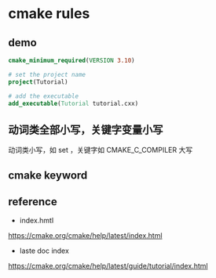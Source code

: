 # cmake rules


## demo

```cmake
cmake_minimum_required(VERSION 3.10)

# set the project name
project(Tutorial)

# add the executable
add_executable(Tutorial tutorial.cxx)
```

## 动词类全部小写，关键字变量小写

动词类小写，如 set ，关键字如 CMAKE_C_COMPILER 大写



## cmake keyword



## reference

- index.hmtl

https://cmake.org/cmake/help/latest/index.html

- laste doc index

https://cmake.org/cmake/help/latest/guide/tutorial/index.html


